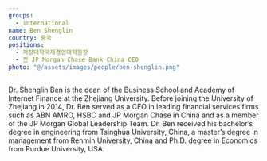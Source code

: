 ```yaml
---
groups:
  - international
name: Ben Shenglin
country: 중국
positions:
  - 저장대학국제경영대학원장
  - 전 JP Morgan Chase Bank China CEO
photo: "@/assets/images/people/ben-shenglin.png"
---
```


Dr. Shenglin Ben is the dean of the Business School and Academy of Internet Finance at the Zhejiang University. Before joining the University of Zhejiang in 2014, Dr. Ben served as a CEO in leading financial services firms such as ABN AMRO, HSBC and JP Morgan Chase in China and as a member of the JP Morgan Global Leadership Team. Dr. Ben received his bachelor’s degree in engineering from Tsinghua University, China, a master’s degree in management from Renmin University, China and Ph.D. degree in Economics from Purdue University, USA.
